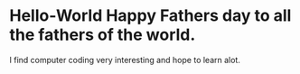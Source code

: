 # Hello-World Happy Fathers day to all the fathers of the world.
I find computer coding very interesting and hope to learn alot.
